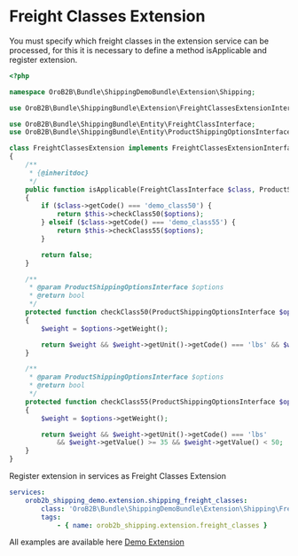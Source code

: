 Freight Classes Extension
=========================

You must specify which freight classes in the extension service can be processed, for this it is necessary to define a method isApplicable and register extension.

```php
<?php

namespace OroB2B\Bundle\ShippingDemoBundle\Extension\Shipping;

use OroB2B\Bundle\ShippingBundle\Extension\FreightClassesExtensionInterface;

use OroB2B\Bundle\ShippingBundle\Entity\FreightClassInterface;
use OroB2B\Bundle\ShippingBundle\Entity\ProductShippingOptionsInterface;

class FreightClassesExtension implements FreightClassesExtensionInterface
{
    /**
     * {@inheritdoc}
     */
    public function isApplicable(FreightClassInterface $class, ProductShippingOptionsInterface $options)
    {
        if ($class->getCode() === 'demo_class50') {
            return $this->checkClass50($options);
        } elseif ($class->getCode() === 'demo_class55') {
            return $this->checkClass55($options);
        }

        return false;
    }

    /**
     * @param ProductShippingOptionsInterface $options
     * @return bool
     */
    protected function checkClass50(ProductShippingOptionsInterface $options)
    {
        $weight = $options->getWeight();

        return $weight && $weight->getUnit()->getCode() === 'lbs' && $weight->getValue() >= 50;
    }

    /**
     * @param ProductShippingOptionsInterface $options
     * @return bool
     */
    protected function checkClass55(ProductShippingOptionsInterface $options)
    {
        $weight = $options->getWeight();

        return $weight && $weight->getUnit()->getCode() === 'lbs'
            && $weight->getValue() >= 35 && $weight->getValue() < 50;
    }
}
```

Register extension in services as Freight Classes Extension
```yml
services:
    orob2b_shipping_demo.extension.shipping_freight_classes:
        class: 'OroB2B\Bundle\ShippingDemoBundle\Extension\Shipping\FreightClassesExtension'
        tags:
            - { name: orob2b_shipping.extension.freight_classes }

```

All examples are available here [Demo Extension](https://github.com/laboro/dev/pull/386)

